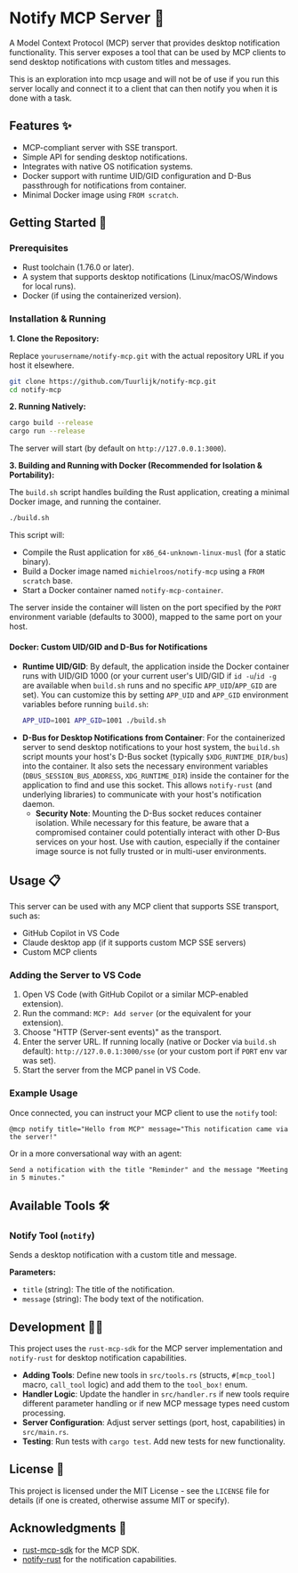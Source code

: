 # Notify MCP Server 🔔

A Model Context Protocol (MCP) server that provides desktop notification functionality. This server exposes a tool that can be used by MCP clients to send desktop notifications with custom titles and messages.

This is an exploration into mcp usage and will not be of use if you run this server locally and connect it to a client that can then notify you when it is done with a task.

## Features ✨

- MCP-compliant server with SSE transport.
- Simple API for sending desktop notifications.
- Integrates with native OS notification systems.
- Docker support with runtime UID/GID configuration and D-Bus passthrough for notifications from container.
- Minimal Docker image using `FROM scratch`.

## Getting Started 🚀

### Prerequisites

- Rust toolchain (1.76.0 or later).
- A system that supports desktop notifications (Linux/macOS/Windows for local runs).
- Docker (if using the containerized version).

### Installation & Running

**1. Clone the Repository:**

Replace `yourusername/notify-mcp.git` with the actual repository URL if you host it elsewhere.
```bash
git clone https://github.com/Tuurlijk/notify-mcp.git
cd notify-mcp
```

**2. Running Natively:**

```bash
cargo build --release
cargo run --release
```
The server will start (by default on `http://127.0.0.1:3000`).

**3. Building and Running with Docker (Recommended for Isolation & Portability):**

The `build.sh` script handles building the Rust application, creating a minimal Docker image, and running the container.

```bash
./build.sh
```
This script will:
- Compile the Rust application for `x86_64-unknown-linux-musl` (for a static binary).
- Build a Docker image named `michielroos/notify-mcp` using a `FROM scratch` base.
- Start a Docker container named `notify-mcp-container`.

The server inside the container will listen on the port specified by the `PORT` environment variable (defaults to 3000), mapped to the same port on your host.

#### Docker: Custom UID/GID and D-Bus for Notifications

-   **Runtime UID/GID**: By default, the application inside the Docker container runs with UID/GID 1000 (or your current user's UID/GID if `id -u`/`id -g` are available when `build.sh` runs and no specific `APP_UID`/`APP_GID` are set). You can customize this by setting `APP_UID` and `APP_GID` environment variables before running `build.sh`:
    ```bash
    APP_UID=1001 APP_GID=1001 ./build.sh
    ```
-   **D-Bus for Desktop Notifications from Container**: For the containerized server to send desktop notifications to your host system, the `build.sh` script mounts your host's D-Bus socket (typically `$XDG_RUNTIME_DIR/bus`) into the container. It also sets the necessary environment variables (`DBUS_SESSION_BUS_ADDRESS`, `XDG_RUNTIME_DIR`) inside the container for the application to find and use this socket. This allows `notify-rust` (and underlying libraries) to communicate with your host's notification daemon.
    -   **Security Note**: Mounting the D-Bus socket reduces container isolation. While necessary for this feature, be aware that a compromised container could potentially interact with other D-Bus services on your host. Use with caution, especially if the container image source is not fully trusted or in multi-user environments.

## Usage 📋

This server can be used with any MCP client that supports SSE transport, such as:

- GitHub Copilot in VS Code
- Claude desktop app (if it supports custom MCP SSE servers)
- Custom MCP clients

### Adding the Server to VS Code

1.  Open VS Code (with GitHub Copilot or a similar MCP-enabled extension).
2.  Run the command: `MCP: Add server` (or the equivalent for your extension).
3.  Choose "HTTP (Server-sent events)" as the transport.
4.  Enter the server URL. If running locally (native or Docker via `build.sh` default): `http://127.0.0.1:3000/sse` (or your custom port if `PORT` env var was set).
5.  Start the server from the MCP panel in VS Code.

### Example Usage

Once connected, you can instruct your MCP client to use the `notify` tool:

```
@mcp notify title="Hello from MCP" message="This notification came via the server!"
```
Or in a more conversational way with an agent:
```
Send a notification with the title "Reminder" and the message "Meeting in 5 minutes."
```

## Available Tools 🛠️

### Notify Tool (`notify`)

Sends a desktop notification with a custom title and message.

**Parameters:**
-   `title` (string): The title of the notification.
-   `message` (string): The body text of the notification.

## Development 👨‍💻

This project uses the `rust-mcp-sdk` for the MCP server implementation and `notify-rust` for desktop notification capabilities.

-   **Adding Tools**: Define new tools in `src/tools.rs` (structs, `#[mcp_tool]` macro, `call_tool` logic) and add them to the `tool_box!` enum.
-   **Handler Logic**: Update the handler in `src/handler.rs` if new tools require different parameter handling or if new MCP message types need custom processing.
-   **Server Configuration**: Adjust server settings (port, host, capabilities) in `src/main.rs`.
-   **Testing**: Run tests with `cargo test`. Add new tests for new functionality.

## License 📄

This project is licensed under the MIT License - see the `LICENSE` file for details (if one is created, otherwise assume MIT or specify).

## Acknowledgments 🙏

-   [rust-mcp-sdk](https://github.com/rust-mcp-stack/rust-mcp-sdk) for the MCP SDK.
-   [notify-rust](https://github.com/hoodie/notify-rust) for the notification capabilities. 